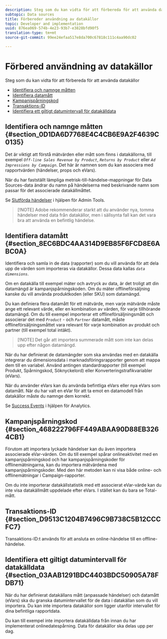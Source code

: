 ```yaml
---
description: Steg som du kan vidta för att förbereda för att använda datakällor
subtopic: Data sources
title: Förbereder användning av datakällor
topic: Developer and implementation
uuid: 876ea069-574b-4e23-93b7-e3828bfd90f5
translation-type: tm+mt
source-git-commit: 99ee24efaa517e8da700c67818c111c4aa90dc02

---
```



# Förbered användning av datakällor

Steg som du kan vidta för att förbereda för att använda datakällor

* [Identifiera och namnge måtten](/help/import/c-data-sources/datasrc-preparing.md#section_0D1DA6D7768E4C4CB6E9A2F4639C0135)
* [Identifiera datamått](/help/import/c-data-sources/datasrc-preparing.md#section_8EC6BDC4AA314D9EB85F6FCD8E6ABC0A)
* [Kampanjspårningskod](/help/import/c-data-sources/datasrc-preparing.md#section_468222796FF449ABAA90D88EB3264CB1)
* [Transaktions-ID](/help/import/c-data-sources/datasrc-preparing.md#section_D9513C1204B7496C9B738C5B12CCCFC7)
* [Identifiera ett giltigt datumintervall för datakälldata](/help/import/c-data-sources/datasrc-preparing.md#section_03AAB1291BDC4403BDC50905A78FDB71)

## Identifiera och namnge måtten {#section_0D1DA6D7768E4C4CB6E9A2F4639C0135}

Det är viktigt att förstå mätvärden eller mått som finns i datakällorna, till exempel *`Off-line Sales Revenue by Product`*, *`Returns by Product`* eller *`Ad Impressions by Campaign`*. Det här är namnen som du kan associera med rapportvärden (händelser, props och eVars).

När du har fastställt lämpliga metrisk-till-händelse-mappningar för Data Sources-data ändrar du namn på händelserna med beskrivande namn som passar för det associerade datakällmåttet.

Se [Slutförda händelser](https://marketing.adobe.com/resources/help/en_US/reference/success_event.html) i hjälpen för Admin Tools.

> [!NOTE] Adobe rekommenderar starkt att du använder nya, tomma händelser med data från datakällor, men i sällsynta fall kan det vara bra att använda en befintlig händelse.

## Identifiera datamått {#section_8EC6BDC4AA314D9EB85F6FCD8E6ABC0A}

Identifiera och samla in de data (rapporter) som du vill använda för att dela upp de värden som importeras via datakällor. Dessa data kallas *`data dimensions`*.

Om en datakälla till exempel mäter och avtryck av data, är det troligt att din datamängd är kampanjspårningskoden. Om du mäter offlineförsäljning kanske du vill använda produktkoden (eller SKU) som datamängd.

Du kan definiera flera datamått för ett mätvärde, men varje mätvärde måste ange ett relevant värde, eller en kombination av värden, för varje tillhörande datamängd. Om du till exempel importerar ett offlineförsäljningsmått och associerar det med *`Product`* - och *`Partner`* datamått, måste offlineförsäljningsmåttet vara relevant för varje kombination av produkt och partner (till exempel total intäkt).

> [!NOTE] Det går att importera summerade mått som inte kan delas upp efter någon datamängd.

När du har definierat de datamängder som ska användas med en datakälla integrerar du dimensionsdata i marknadsföringsrapporter genom att mappa dem till en variabel. Använd antingen standardrapporter (till exempel Produkt, Spårningskod, Söknyckelord) eller Konverteringstrafikvariabler (eVars).

När du använder eVars kan du använda befintliga eVars eller nya eVars som datamått. När du har valt en eVar för att ta emot en datamodell från datakällor måste du namnge dem korrekt.

Se [Success Events](https://marketing.adobe.com/resources/help/en_US/reference/success_event.html) i hjälpen för Analytics.

## Kampanjspårningskod {#section_468222796FF449ABAA90D88EB3264CB1}

Förutom att importera lyckade händelser kan du även importera associerade eVar-värden. Om du till exempel spårar onlineaktivitet med en kampanjspårningskod och har kampanjspårningskoder för offlinemätningarna, kan du importera mätvärdena med kampanjspårningskoder. Med den här metoden kan ni visa både online- och offlinemätningar i Campaign-rapporter.

Om du inte importerar datakällstatistik med ett associerat eVar-värde kan du inte visa datakällmått uppdelade efter eVars. I stället kan du bara se Total-mått.

## Transaktions-ID {#section_D9513C1204B7496C9B738C5B12CCCFC7}

Transaktions-ID:t används för att ansluta en online-händelse till en offline-händelse.

## Identifiera ett giltigt datumintervall för datakälldata {#section_03AAB1291BDC4403BDC50905A78FDB71}

När du har definierat datakällans mått (anpassade händelser) och datamått (eVars) ska du granska datumintervallet för de data i datakällan som du vill importera. Du kan inte importera datakällor som ligger utanför intervallet för dina befintliga rapportdata.

Du kan till exempel inte importera datakälldata från innan du har implementerat onlinedatespårning. Data för datakällor ska delas upp per dag.
